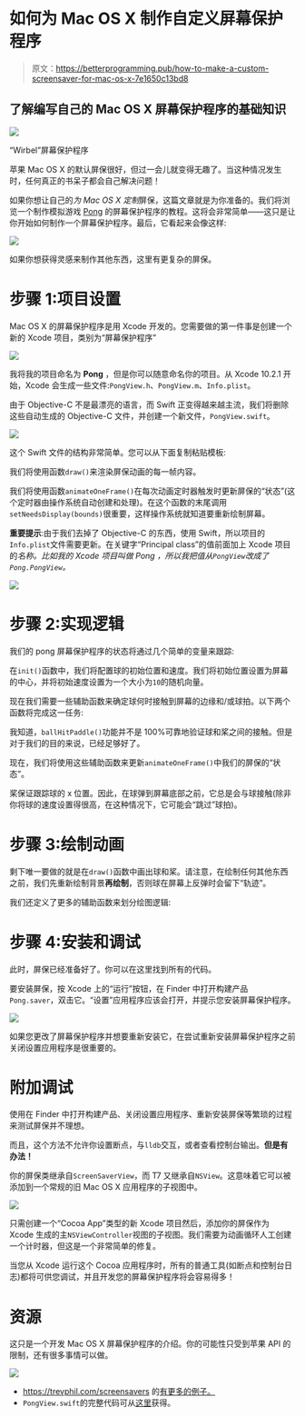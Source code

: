 # 如何为 Mac OS X 制作自定义屏幕保护程序

> 原文：<https://betterprogramming.pub/how-to-make-a-custom-screensaver-for-mac-os-x-7e1650c13bd8>

## 了解编写自己的 Mac OS X 屏幕保护程序的基础知识

![](img/e92cbf7039fbda7ceb6c01b4e9c408dd.png)

“Wirbel”屏幕保护程序

苹果 Mac OS X 的默认屏保很好，但过一会儿就变得无趣了。当这种情况发生时，任何真正的书呆子都会自己解决问题！

如果你想让自己的*为 Mac OS X 定制*屏保，这篇文章就是为你准备的。我们将浏览一个制作模拟游戏 [Pong](https://en.wikipedia.org/wiki/Pong) 的屏幕保护程序的教程。这将会非常简单——这只是让你开始如何制作一个屏幕保护程序。最后，它看起来会像这样:

![](img/7b6b8f292a1455712f03df20612398a3.png)

如果你想获得灵感来制作其他东西，这里有更复杂的屏保。

# 步骤 1:项目设置

Mac OS X 的屏幕保护程序是用 Xcode 开发的。您需要做的第一件事是创建一个新的 Xcode 项目，类别为“屏幕保护程序”

![](img/eb2f458bf9aab5db8151239b732f590d.png)

我将我的项目命名为 **Pong** ，但是你可以随意命名你的项目。从 Xcode 10.2.1 开始，Xcode 会生成一些文件:`PongView.h`、`PongView.m`、`Info.plist`。

由于 Objective-C 不是最漂亮的语言，而 Swift 正变得越来越主流，我们将删除这些自动生成的 Objective-C 文件，并创建一个新文件，`PongView.swift`。

![](img/09846a866f2febb8174285ae168bc069.png)

这个 Swift 文件的结构非常简单。您可以从下面复制粘贴模板:

我们将使用函数`draw()`来渲染屏保动画的每一帧内容。

我们将使用函数`animateOneFrame()`在每次动画定时器触发时更新屏保的“状态”(这个定时器由操作系统自动创建和处理)。在这个函数的末尾调用`setNeedsDisplay(bounds)`很重要，这样操作系统就知道要重新绘制屏幕。

**重要提示**:由于我们去掉了 Objective-C 的东西，使用 Swift，所以项目的`Info.plist`文件需要更新。在关键字“Principal class”的值前面加上 Xcode 项目的*名称。比如我的 Xcode 项目叫做 *Pong* ，所以我把值从`PongView`改成了`Pong.PongView`。*

![](img/69d94b7583b7baca17b19feec0f15d9b.png)

# 步骤 2:实现逻辑

我们的 pong 屏幕保护程序的状态将通过几个简单的变量来跟踪:

在`init()`函数中，我们将配置球的初始位置和速度。我们将初始位置设置为屏幕的中心，并将初始速度设置为一个大小为`10`的随机向量。

现在我们需要一些辅助函数来确定球何时接触到屏幕的边缘和/或球拍。以下两个函数将完成这一任务:

我知道，`ballHitPaddle()`功能并不是 100%可靠地验证球和桨之间的接触。但是对于我们的目的来说，已经足够好了。

现在，我们将使用这些辅助函数来更新`animateOneFrame()`中我们的屏保的“状态”。

桨保证跟踪球的 x 位置。因此，在球弹到屏幕底部之前，它总是会与球接触(除非你将球的速度设置得很高，在这种情况下，它可能会“跳过”球拍)。

# 步骤 3:绘制动画

剩下唯一要做的就是在`draw()`函数中画出球和桨。请注意，在绘制任何其他东西之前，我们先重新绘制背景**再绘制**，否则球在屏幕上反弹时会留下“轨迹”。

我们还定义了更多的辅助函数来划分绘图逻辑:

# 步骤 4:安装和调试

此时，屏保已经准备好了。你可以在这里找到所有的代码。

要安装屏保，按 Xcode 上的“运行”按钮，在 Finder 中打开构建产品`Pong.saver`，双击它。“设置”应用程序应该会打开，并提示您安装屏幕保护程序。

![](img/caa67b562b7f85024e7bc0a819ef5dc2.png)

如果您更改了屏幕保护程序并想要重新安装它，在尝试重新安装屏幕保护程序之前关闭设置应用程序是很重要的。

# 附加调试

使用在 Finder 中打开构建产品、关闭设置应用程序、重新安装屏保等繁琐的过程来测试屏保并不理想。

而且，这个方法不允许你设置断点，与`lldb`交互，或者查看控制台输出。**但是有办法！**

你的屏保类继承自`ScreenSaverView`，而 T7 又继承自`NSView`。这意味着它可以被添加到一个常规的旧 Mac OS X 应用程序的子视图中。

![](img/48aeefcc8daa689041dae15cdba4096f.png)

只需创建一个“Cocoa App”类型的新 Xcode 项目然后，添加你的屏保作为 Xcode 生成的主`NSViewController`视图的子视图。我们需要为动画循环人工创建一个计时器，但这是一个非常简单的修复。

当您从 Xcode 运行这个 Cocoa 应用程序时，所有的普通工具(如断点和控制台日志)都将可供您调试，并且开发您的屏幕保护程序将会容易得多！

# 资源

这只是一个开发 Mac OS X 屏幕保护程序的介绍。你的可能性只受到苹果 API 的限制，还有很多事情可以做。

![](img/71d03413bfe69a1dd4fa10f7b0bc6c17.png)

*   https://trevphil.com/screensavers 的[有更多的例子。](https://trevphil.com/screensavers)
*   `PongView.swift`的完整代码可从[这里](https://gist.github.com/trevphil/58d3cbbfdefc2ec71e986b28aaf29f32)获得。